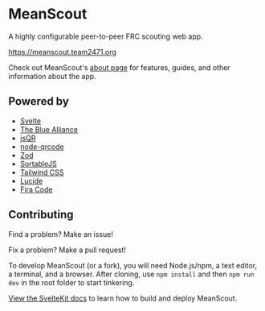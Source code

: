 # MeanScout

A highly configurable peer-to-peer FRC scouting web app.

https://meanscout.team2471.org

Check out MeanScout's [about page](https://meanscout.team2471.org/#/about) for features, guides, and other information about the app.

## Powered by

- [Svelte](https://svelte.dev/)
- [The Blue Alliance](https://www.thebluealliance.com/)
- [jsQR](https://github.com/cozmo/jsQR)
- [node-qrcode](https://github.com/soldair/node-qrcode)
- [Zod](https://zod.dev/)
- [SortableJS](https://sortablejs.github.io/Sortable/)
- [Tailwind CSS](https://tailwindcss.com/)
- [Lucide](https://lucide.dev/)
- [Fira Code](https://github.com/tonsky/FiraCode)

## Contributing

Find a problem? Make an issue!

Fix a problem? Make a pull request!

To develop MeanScout (or a fork), you will need Node.js/npm, a text editor, a terminal, and a browser. After cloning, use `npm install` and then `npm run dev` in the root folder to start tinkering.

[View the SvelteKit docs](https://svelte.dev/docs) to learn how to build and deploy MeanScout.

